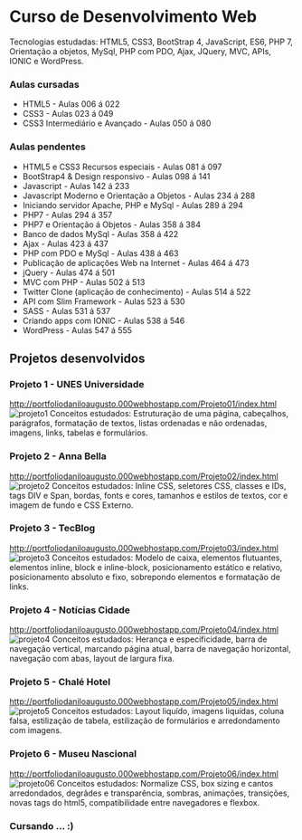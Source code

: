 # Curso de Desenvolvimento Web
Tecnologias estudadas: HTML5, CSS3, BootStrap 4, JavaScript, ES6, PHP 7, Orientação a objetos, MySql, PHP com PDO, Ajax, JQuery, MVC, APIs, IONIC e WordPress.

### Aulas cursadas
* HTML5 - Aulas 006 á 022
* CSS3 - Aulas 023 á 049
* CSS3 Intermediário e Avançado - Aulas 050 á 080

### Aulas pendentes
* HTML5 e CSS3 Recursos especiais - Aulas 081 á 097
* BootStrap4 & Design responsivo - Aulas 098 á 141
* Javascript - Aulas 142 á 233
* Javascript Moderno e Orientação a Objetos - Aulas 234 á 288
* Iniciando servidor Apache, PHP e MySql - Aulas 289 á 294
* PHP7 - Aulas 294 á 357
* PHP7 e Orientação á Objetos - Aulas 358 á 384
* Banco de dados MySql - Aulas 358 á 422
* Ajax - Aulas 423 á 437
* PHP com PDO e MySql - Aulas 438 á 463
* Publicação de aplicações Web na Internet - Aulas 464 á 473
* jQuery - Aulas 474 á 501
* MVC com PHP - Aulas 502 á 513
* Twitter Clone (aplicação de conhecimento) - Aulas 514 á 522
* API com Slim Framework - Aulas 523 á 530
* SASS - Aulas 531 á 537
* Criando apps com IONIC - Aulas 538 á 546
* WordPress - Aulas 547 á 555

## Projetos desenvolvidos
### Projeto 1 - UNES Universidade
http://portfoliodaniloaugusto.000webhostapp.com/Projeto01/index.html
![projeto1](https://user-images.githubusercontent.com/34426848/65252267-09dbdc80-dacf-11e9-89c5-026100c66e00.png)
Conceitos estudados: Estruturação de uma página, cabeçalhos, parágrafos, formatação de textos, listas ordenadas e não ordenadas, imagens, links, tabelas e formulários.

### Projeto 2 - Anna Bella
http://portfoliodaniloaugusto.000webhostapp.com/Projeto02/index.html
![projeto2](https://user-images.githubusercontent.com/34426848/65253370-e9ad1d00-dad0-11e9-9ad2-a96b38eafdf0.png)
Conceitos estudados: Inline CSS, seletores CSS, classes e IDs, tags DIV e Span, bordas, fonts e cores, tamanhos e estilos de textos, cor e imagem de fundo e CSS Externo.

### Projeto 3 - TecBlog
http://portfoliodaniloaugusto.000webhostapp.com/Projeto03/index.html
![projeto3](https://user-images.githubusercontent.com/34426848/65254591-eb77e000-dad2-11e9-8d4f-196f0a886b21.png)
Conceitos estudados: Modelo de caixa, elementos flutuantes, elementos inline, block e inline-block, posicionamento estático e relativo, posicionamento absoluto e fixo, sobrepondo elementos e formatação de links.

### Projeto 4 - Notícias Cidade
http://portfoliodaniloaugusto.000webhostapp.com/Projeto04/index.html
![projeto4](https://user-images.githubusercontent.com/34426848/65255221-e6676080-dad3-11e9-801e-a75743b0ca3d.png)
Conceitos estudados: Herança e especificidade, barra de navegação vertical, marcando página atual, barra de navegação horizontal, navegação com abas, layout de largura fixa.

### Projeto 5 - Chalé Hotel
http://portfoliodaniloaugusto.000webhostapp.com/Projeto05/index.html
![projeto5](https://user-images.githubusercontent.com/34426848/65366837-b4ebb380-dbff-11e9-8af7-256c5e73f8f2.png)
Conceitos estudados: Layout liquído, imagens liquídas, coluna falsa, estilização de tabela, estilização de formulários e arredondamento com imagens.

### Projeto 6 - Museu Nascional
http://portfoliodaniloaugusto.000webhostapp.com/Projeto06/index.html
![projeto06](https://user-images.githubusercontent.com/34426848/66399458-03e26880-e9b6-11e9-80af-ec676e0cb50a.png)
Conceitos estudados: Normalize CSS, box sizing e cantos arredondados, degrâdes e transparência, sombras, animações, transições, novas tags do html5, compatibilidade entre navegadores e flexbox.

### Cursando ... :)
